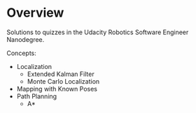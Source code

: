 # Overview
Solutions to quizzes in the Udacity Robotics Software Engineer Nanodegree.

Concepts:
- Localization
  - Extended Kalman Filter
  - Monte Carlo Localization
- Mapping with Known Poses
- Path Planning
  - A* 

